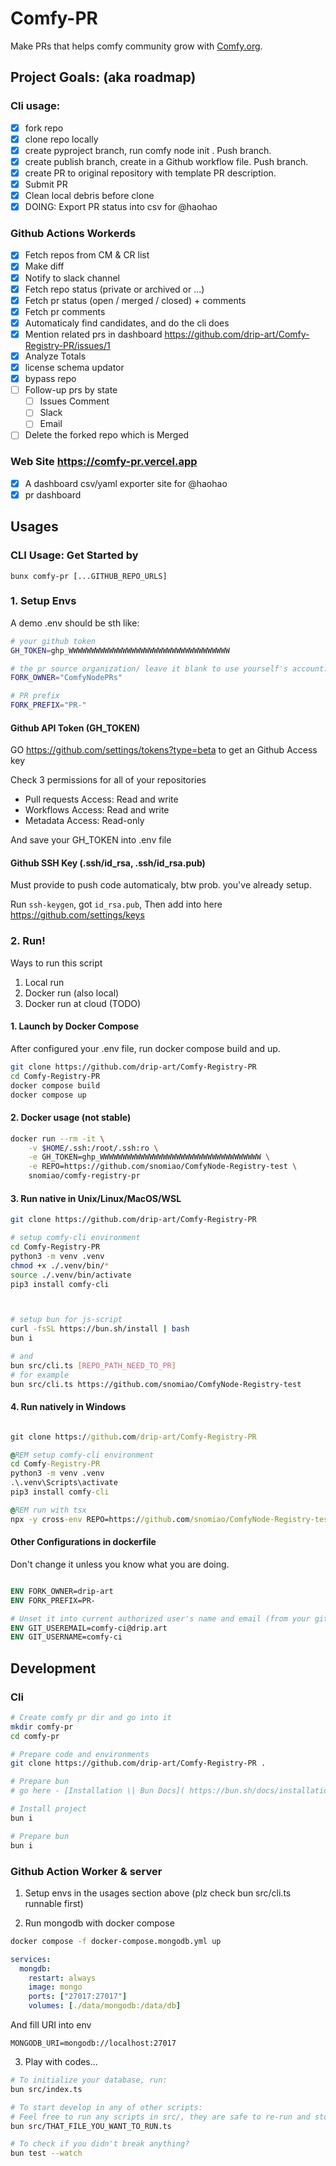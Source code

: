 # Comfy-PR

Make PRs that helps comfy community grow with [Comfy.org](https://comfy.org/).

## Project Goals: (aka roadmap)

### Cli usage:

- [x] fork repo
- [x] clone repo locally
- [x] create pyproject branch, run comfy node init . Push branch.
- [x] create publish branch, create in a Github workflow file. Push branch.
- [x] create PR to original repository with template PR description.
- [x] Submit PR
- [x] Clean local debris before clone
- [x] DOING: Export PR status into csv for @haohao

### Github Actions Workerds

- [x] Fetch repos from CM & CR list
- [x] Make diff
- [x] Notify to slack channel
- [x] Fetch repo status (private or archived or ...)
- [x] Fetch pr status (open / merged / closed) + comments
- [x] Fetch pr comments
- [x] Automaticaly find candidates, and do the cli does
- [x] Mention related prs in dashboard https://github.com/drip-art/Comfy-Registry-PR/issues/1
- [x] Analyze Totals
- [x] license schema updator
- [x] bypass repo
- [ ] Follow-up prs by state
  - [ ] Issues Comment
  - [ ] Slack
  - [ ] Email
- [ ] Delete the forked repo which is Merged

### Web Site https://comfy-pr.vercel.app

- [x] A dashboard csv/yaml exporter site for @haohao
- [x] pr dashboard

## Usages

### CLI Usage: Get Started by

```
bunx comfy-pr [...GITHUB_REPO_URLS]
```

### 1. Setup Envs

A demo .env should be sth like:

```sh
# your github token
GH_TOKEN=ghp_WWWWWWWWWWWWWWWWWWWWWWWWWWWWWWWWWWWW

# the pr source organization/ leave it blank to use yourself's account.
FORK_OWNER="ComfyNodePRs"

# PR prefix
FORK_PREFIX="PR-"
```

#### Github API Token (GH_TOKEN)

GO https://github.com/settings/tokens?type=beta to get an Github Access key

Check 3 permissions for all of your repositories

- Pull requests Access: Read and write
- Workflows Access: Read and write
- Metadata Access: Read-only

And save your GH_TOKEN into .env file

#### Github SSH Key (.ssh/id_rsa, .ssh/id_rsa.pub)

Must provide to push code automaticaly, btw prob. you've already setup.

Run `ssh-keygen`, got `id_rsa.pub`, Then add into here https://github.com/settings/keys

### 2. Run!

Ways to run this script

1. Local run
2. Docker run (also local)
3. Docker run at cloud (TODO)

#### 1. Launch by Docker Compose

After configured your .env file, run docker compose build and up.

```sh
git clone https://github.com/drip-art/Comfy-Registry-PR
cd Comfy-Registry-PR
docker compose build
docker compose up
```

#### 2. Docker usage (not stable)

```sh
docker run --rm -it \
    -v $HOME/.ssh:/root/.ssh:ro \
    -e GH_TOKEN=ghp_WWWWWWWWWWWWWWWWWWWWWWWWWWWWWWWWWWWW \
    -e REPO=https://github.com/snomiao/ComfyNode-Registry-test \
    snomiao/comfy-registry-pr
```

#### 3. Run native in Unix/Linux/MacOS/WSL

```sh
git clone https://github.com/drip-art/Comfy-Registry-PR

# setup comfy-cli environment
cd Comfy-Registry-PR
python3 -m venv .venv
chmod +x ./.venv/bin/*
source ./.venv/bin/activate
pip3 install comfy-cli



# setup bun for js-script
curl -fsSL https://bun.sh/install | bash
bun i

# and
bun src/cli.ts [REPO_PATH_NEED_TO_PR]
# for example
bun src/cli.ts https://github.com/snomiao/ComfyNode-Registry-test

```

#### 4. Run natively in Windows

```bat

git clone https://github.com/drip-art/Comfy-Registry-PR

@REM setup comfy-cli environment
cd Comfy-Registry-PR
python3 -m venv .venv
.\.venv\Scripts\activate
pip3 install comfy-cli

@REM run with tsx
npx -y cross-env REPO=https://github.com/snomiao/ComfyNode-Registry-test npx -y tsx src/cli.ts

```

#### Other Configurations in dockerfile

Don't change it unless you know what you are doing.

```dockerfile

ENV FORK_OWNER=drip-art
ENV FORK_PREFIX=PR-

# Unset it into current authorized user's name and email (from your github api token).
ENV GIT_USEREMAIL=comfy-ci@drip.art
ENV GIT_USERNAME=comfy-ci
```

## Development

### Cli

```sh
# Create comfy pr dir and go into it
mkdir comfy-pr
cd comfy-pr

# Prepare code and environments
git clone https://github.com/drip-art/Comfy-Registry-PR .

# Prepare bun
# go here - [Installation \| Bun Docs]( https://bun.sh/docs/installation )

# Install project
bun i

# Prepare bun
bun i
```

### Github Action Worker & server

1. Setup envs in the usages section above (plz check bun src/cli.ts runnable first)

2. Run mongodb with docker compose

```sh
docker compose -f docker-compose.mongodb.yml up
```

```yaml
services:
  mongdb:
    restart: always
    image: mongo
    ports: ["27017:27017"]
    volumes: [./data/mongodb:/data/db]
```

And fill URI into env

```env
MONGODB_URI=mongodb://localhost:27017
```

3. Play with codes...

```sh
# To initialize your database, run:
bun src/index.ts

# To start develop in any of other scripts:
# Feel free to run any scripts in src/, they are safe to re-run and stop in any time.
bun src/THAT_FILE_YOU_WANT_TO_RUN.ts

# To check if you didn't break anything?
bun test --watch
```
